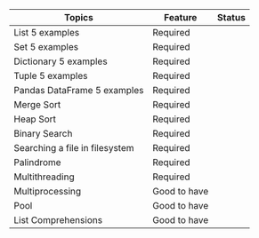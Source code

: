 |Topics|Feature|Status|
|----|----|----|
|List 5 examples|Required||
|Set 5 examples|Required||
|Dictionary 5 examples|Required||
|Tuple 5 examples|Required||
|Pandas DataFrame 5 examples|Required||
|Merge Sort|Required||
|Heap Sort|Required||
|Binary Search|Required||
|Searching a file in filesystem|Required||
|Palindrome|Required||
|Multithreading|Required||
|Multiprocessing|Good to have||
|Pool|Good to have||
|List Comprehensions|Good to have||
